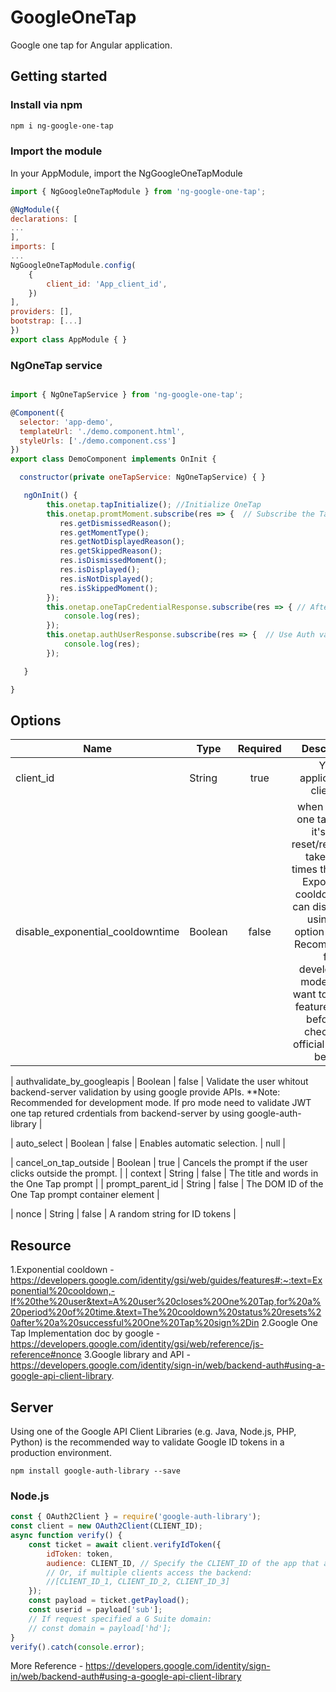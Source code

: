 # GoogleOneTap

Google one tap for Angular application.

## Getting started

### Install via npm

```sh
npm i ng-google-one-tap
```

### Import the module

In your AppModule, import the NgGoogleOneTapModule

```javascript
import { NgGoogleOneTapModule } from 'ng-google-one-tap';

@NgModule({
declarations: [
...
],
imports: [
...
NgGoogleOneTapModule.config(
    {
        client_id: 'App_client_id',
    })
],
providers: [],
bootstrap: [...]
})
export class AppModule { }
```

### NgOneTap service

```javascript

import { NgOneTapService } from 'ng-google-one-tap';

@Component({
  selector: 'app-demo',
  templateUrl: './demo.component.html',
  styleUrls: ['./demo.component.css']
})
export class DemoComponent implements OnInit {

  constructor(private oneTapService: NgOneTapService) { }

   ngOnInit() {
        this.onetap.tapInitialize(); //Initialize OneTap
        this.onetap.promtMoment.subscribe(res => {  // Subscribe the Tap Moment. following response options all have self explanatory. If you want more info pls refer official document below attached link.
           res.getDismissedReason(); 
           res.getMomentType();
           res.getNotDisplayedReason();
           res.getSkippedReason();
           res.isDismissedMoment();
           res.isDisplayed();
           res.isNotDisplayed();
           res.isSkippedMoment();
        });
        this.onetap.oneTapCredentialResponse.subscribe(res => { // After continue with account one tap JWT credentials response.
            console.log(res);
        });
        this.onetap.authUserResponse.subscribe(res => {  // Use Auth validation by using google OAuth2 apis. Note this one for testing and debugging purpose. the response have user details all.
            console.log(res);
        });

   }

}
```

## Options

| Name                  | Type    | Required |                                     Description                                      |
| --------------------- | ------- | :------: | :----------------------------------------------------------------------------------: |
| client_id             | String  |   true   |                             Your application's client ID                             |
| disable_exponential_cooldowntime | Boolean  |   false   |             when Close X one tap promt it's take reset/reshowing take some times this called Exponential cooldown. you can disable that using this option **Note: Recommended for development mode. If you want to use this feature in prod before pls check with official doc. link below.                   |

| authvalidate_by_googleapis   | Boolean  |  false   |          Validate the user whitout backend-server validation by using google provide APIs. **Note: Recommended for development mode. If pro mode need to validate JWT one tap retured crdentials from backend-server by using google-auth-library   |

| auto_select           | Boolean |  false   |                             Enables automatic selection.                             | null |

| cancel_on_tap_outside | Boolean |  true   |              Cancels the prompt if the user clicks outside the prompt.               |
| context               | String  |  false   |             The title and words in the One Tap prompt     |
| prompt_parent_id               | String  |  false   |        The DOM ID of the One Tap prompt container element    |


| nonce               | String  |  false   |             A random string for ID tokens     |


## Resource

1.Exponential cooldown - https://developers.google.com/identity/gsi/web/guides/features#:~:text=Exponential%20cooldown,-If%20the%20user&text=A%20user%20closes%20One%20Tap,for%20a%20period%20of%20time.&text=The%20cooldown%20status%20resets%20after%20a%20successful%20One%20Tap%20sign%2Din
2.Google One Tap Implementation doc by google - https://developers.google.com/identity/gsi/web/reference/js-reference#nonce
3.Google library and API - https://developers.google.com/identity/sign-in/web/backend-auth#using-a-google-api-client-library.


## Server

Using one of the Google API Client Libraries (e.g. Java, Node.js, PHP, Python) is the recommended way to validate Google ID tokens in a production environment.

```
npm install google-auth-library --save
```

### **Node.js**

```js
const { OAuth2Client } = require('google-auth-library');
const client = new OAuth2Client(CLIENT_ID);
async function verify() {
	const ticket = await client.verifyIdToken({
		idToken: token,
		audience: CLIENT_ID, // Specify the CLIENT_ID of the app that accesses the backend
		// Or, if multiple clients access the backend:
		//[CLIENT_ID_1, CLIENT_ID_2, CLIENT_ID_3]
	});
	const payload = ticket.getPayload();
	const userid = payload['sub'];
	// If request specified a G Suite domain:
	// const domain = payload['hd'];
}
verify().catch(console.error);
```

More Reference - https://developers.google.com/identity/sign-in/web/backend-auth#using-a-google-api-client-library